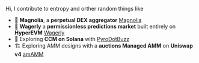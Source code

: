 Hi, I contribute to entropy and orther random things like

- 🌸 **Magnolia**, a **perpetual DEX aggregator** [Magnolia](https://project-magnolia.vercel.app/)
- 🔮 **Wagerly** a **permissionless predictions market** built entirely on **HyperEVM** [Wagerly]([https://project-magnolia.vercel.app/](https://wagerly-markets.vercel.app/))
- 🐝 Exploring **CCM on Solana** with [PyroDotBuzz](https://pyro.buzz)
- 🏗️ Exploring AMM designs with a  **auctions Managed AMM** on **Uniswap v4** [amAMM]([https://pyro.buzz](https://github.com/Uniswap-Hook-Incubation-1st-Cohort-2024/am-amm))
